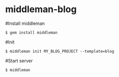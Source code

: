 middleman-blog
==============
#Install middleman

```
$ gem install middleman
```


#Init

```
$ middleman init MY_BLOG_PROJECT --template=blog
```


#Start server

```
$ middleman
```
